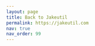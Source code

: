 ```yaml
---
layout: page
title: Back to Jakeutil
permalink: https://jakeutil.com
nav: true
nav_order: 99
---
```


<!-- External link to Jakeutil.com -->
